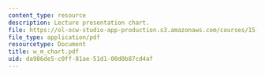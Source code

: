 ```yaml
---
content_type: resource
description: Lecture presentation chart.
file: https://ol-ocw-studio-app-production.s3.amazonaws.com/courses/15-902-strategic-management-i-fall-2006/da986de5c0ff81ae51d100d0b87cd4af_w_m_chart.pdf
file_type: application/pdf
resourcetype: Document
title: w_m_chart.pdf
uid: da986de5-c0ff-81ae-51d1-00d0b87cd4af
---
```


